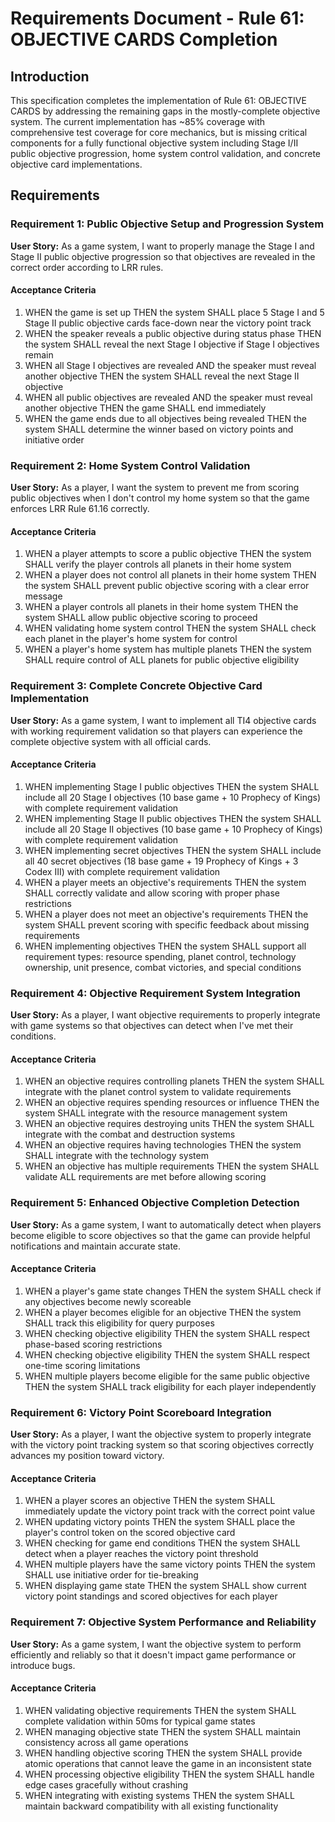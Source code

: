 # Requirements Document - Rule 61: OBJECTIVE CARDS Completion

## Introduction

This specification completes the implementation of Rule 61: OBJECTIVE CARDS by addressing the remaining gaps in the mostly-complete objective system. The current implementation has ~85% coverage with comprehensive test coverage for core mechanics, but is missing critical components for a fully functional objective system including Stage I/II public objective progression, home system control validation, and concrete objective card implementations.

## Requirements

### Requirement 1: Public Objective Setup and Progression System

**User Story:** As a game system, I want to properly manage the Stage I and Stage II public objective progression so that objectives are revealed in the correct order according to LRR rules.

#### Acceptance Criteria

1. WHEN the game is set up THEN the system SHALL place 5 Stage I and 5 Stage II public objective cards face-down near the victory point track
2. WHEN the speaker reveals a public objective during status phase THEN the system SHALL reveal the next Stage I objective if Stage I objectives remain
3. WHEN all Stage I objectives are revealed AND the speaker must reveal another objective THEN the system SHALL reveal the next Stage II objective
4. WHEN all public objectives are revealed AND the speaker must reveal another objective THEN the game SHALL end immediately
5. WHEN the game ends due to all objectives being revealed THEN the system SHALL determine the winner based on victory points and initiative order

### Requirement 2: Home System Control Validation

**User Story:** As a player, I want the system to prevent me from scoring public objectives when I don't control my home system so that the game enforces LRR Rule 61.16 correctly.

#### Acceptance Criteria

1. WHEN a player attempts to score a public objective THEN the system SHALL verify the player controls all planets in their home system
2. WHEN a player does not control all planets in their home system THEN the system SHALL prevent public objective scoring with a clear error message
3. WHEN a player controls all planets in their home system THEN the system SHALL allow public objective scoring to proceed
4. WHEN validating home system control THEN the system SHALL check each planet in the player's home system for control
5. WHEN a player's home system has multiple planets THEN the system SHALL require control of ALL planets for public objective eligibility

### Requirement 3: Complete Concrete Objective Card Implementation

**User Story:** As a game system, I want to implement all TI4 objective cards with working requirement validation so that players can experience the complete objective system with all official cards.

#### Acceptance Criteria

1. WHEN implementing Stage I public objectives THEN the system SHALL include all 20 Stage I objectives (10 base game + 10 Prophecy of Kings) with complete requirement validation
2. WHEN implementing Stage II public objectives THEN the system SHALL include all 20 Stage II objectives (10 base game + 10 Prophecy of Kings) with complete requirement validation
3. WHEN implementing secret objectives THEN the system SHALL include all 40 secret objectives (18 base game + 19 Prophecy of Kings + 3 Codex III) with complete requirement validation
4. WHEN a player meets an objective's requirements THEN the system SHALL correctly validate and allow scoring with proper phase restrictions
5. WHEN a player does not meet an objective's requirements THEN the system SHALL prevent scoring with specific feedback about missing requirements
6. WHEN implementing objectives THEN the system SHALL support all requirement types: resource spending, planet control, technology ownership, unit presence, combat victories, and special conditions

### Requirement 4: Objective Requirement System Integration

**User Story:** As a player, I want objective requirements to properly integrate with game systems so that objectives can detect when I've met their conditions.

#### Acceptance Criteria

1. WHEN an objective requires controlling planets THEN the system SHALL integrate with the planet control system to validate requirements
2. WHEN an objective requires spending resources or influence THEN the system SHALL integrate with the resource management system
3. WHEN an objective requires destroying units THEN the system SHALL integrate with the combat and destruction systems
4. WHEN an objective requires having technologies THEN the system SHALL integrate with the technology system
5. WHEN an objective has multiple requirements THEN the system SHALL validate ALL requirements are met before allowing scoring

### Requirement 5: Enhanced Objective Completion Detection

**User Story:** As a game system, I want to automatically detect when players become eligible to score objectives so that the game can provide helpful notifications and maintain accurate state.

#### Acceptance Criteria

1. WHEN a player's game state changes THEN the system SHALL check if any objectives become newly scoreable
2. WHEN a player becomes eligible for an objective THEN the system SHALL track this eligibility for query purposes
3. WHEN checking objective eligibility THEN the system SHALL respect phase-based scoring restrictions
4. WHEN checking objective eligibility THEN the system SHALL respect one-time scoring limitations
5. WHEN multiple players become eligible for the same public objective THEN the system SHALL track eligibility for each player independently

### Requirement 6: Victory Point Scoreboard Integration

**User Story:** As a player, I want the objective system to properly integrate with the victory point tracking system so that scoring objectives correctly advances my position toward victory.

#### Acceptance Criteria

1. WHEN a player scores an objective THEN the system SHALL immediately update the victory point track with the correct point value
2. WHEN updating victory points THEN the system SHALL place the player's control token on the scored objective card
3. WHEN checking for game end conditions THEN the system SHALL detect when a player reaches the victory point threshold
4. WHEN multiple players have the same victory points THEN the system SHALL use initiative order for tie-breaking
5. WHEN displaying game state THEN the system SHALL show current victory point standings and scored objectives for each player

### Requirement 7: Objective System Performance and Reliability

**User Story:** As a game system, I want the objective system to perform efficiently and reliably so that it doesn't impact game performance or introduce bugs.

#### Acceptance Criteria

1. WHEN validating objective requirements THEN the system SHALL complete validation within 50ms for typical game states
2. WHEN managing objective state THEN the system SHALL maintain consistency across all game operations
3. WHEN handling objective scoring THEN the system SHALL provide atomic operations that cannot leave the game in an inconsistent state
4. WHEN processing objective eligibility THEN the system SHALL handle edge cases gracefully without crashing
5. WHEN integrating with existing systems THEN the system SHALL maintain backward compatibility with all existing functionality
